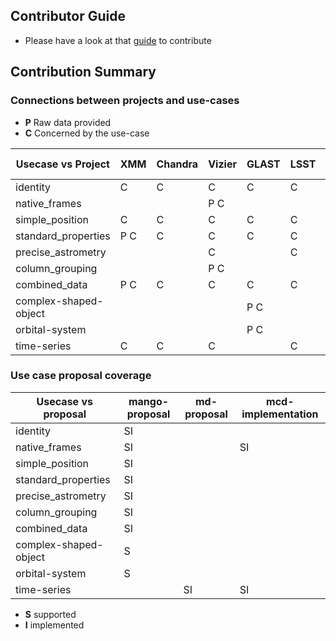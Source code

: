 ## Contributor Guide
- Please have a look at that [guide](https://github.com/ivoa/dm-usecases/wiki/guide) to contribute

## Contribution Summary

### Connections between projects and use-cases

* **P** Raw data provided
* **C** Concerned by the use-case

| Usecase vs Project | XMM | Chandra | Vizier | GLAST | LSST | GAVO | Gaia | Simbad | Other project | Mock data |
| -------------------| ------ | ----- | ----- | ---- | --- | --- | ----- | ----- | ----- | ----- |
| identity           |  C     | C    | C     | C     | C    | C   |C    | P C   |       |       |
| native_frames      |        |         | P C   |       |      |     |     |       |       |       |
| simple_position    |  C     |  C      | C     | C     | C    | C   | C   | C     |       |       |
| standard_properties|  P C   |  C      | C     | C     | C    | C   | C   | C     |       |       |
| precise_astrometry |        |         | C     |       | C    |     | C   |       |       | P     |
| column_grouping    |        |         | P C   |       |      |     |     |       |       |       |
| combined_data      |  P C   |   C     | C     | C     |  C   |  C  |     |       |       |       |
| complex-shaped-object|        |       |       | P C   |      |     |     |       |       |       |
| orbital-system     |        |         |       |  P C  |      |     |     |       |       |       |
| time-series        |  C     | C       | C     |       | C    | P C |     |       |       |       |

### Use case proposal coverage 

| Usecase vs proposal  | mango-proposal | md-proposal | mcd-implementation |
| ---------------------| -------------- | ----------- | ------------------ |
| identity             |  SI            |             |                    |
| native_frames        |  SI            |             | SI                 |
| simple_position      |  SI            |             |                    |
| standard_properties  |  SI            |             |                    |
| precise_astrometry   |  SI            |             |                    |
| column_grouping      |  SI            |             |                    |
| combined_data        |  SI            |             |                    |
| complex-shaped-object|  S             |             |                    |
| orbital-system       |  S             |             |                    |
| time-series          |                | SI          | SI                 |

* **S** supported
* **I** implemented
